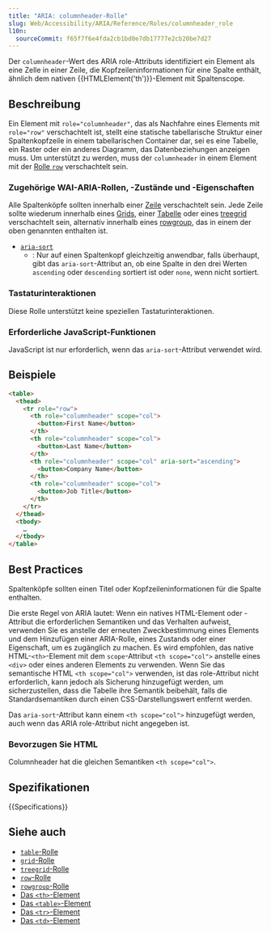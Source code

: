 ```yaml
---
title: "ARIA: columnheader-Rolle"
slug: Web/Accessibility/ARIA/Reference/Roles/columnheader_role
l10n:
  sourceCommit: f65f7f6e4fda2cb1bd0e7db17777e2cb20be7d27
---
```


Der `columnheader`-Wert des ARIA role-Attributs identifiziert ein Element als eine Zelle in einer Zeile, die Kopfzeileninformationen für eine Spalte enthält, ähnlich dem nativen {{HTMLElement('th')}}-Element mit Spaltenscope.

## Beschreibung

Ein Element mit `role="columnheader"`, das als Nachfahre eines Elements mit `role="row"` verschachtelt ist, stellt eine statische tabellarische Struktur einer Spaltenkopfzeile in einem tabellarischen Container dar, sei es eine Tabelle, ein Raster oder ein anderes Diagramm, das Datenbeziehungen anzeigen muss. Um unterstützt zu werden, muss der `columnheader` in einem Element mit der [Rolle `row`](/de/docs/Web/Accessibility/ARIA/Reference/Roles/row_role) verschachtelt sein.

### Zugehörige WAI-ARIA-Rollen, -Zustände und -Eigenschaften

Alle Spaltenköpfe sollten innerhalb einer [Zeile](/de/docs/Web/Accessibility/ARIA/Reference/Roles/row_role) verschachtelt sein. Jede Zeile sollte wiederum innerhalb eines [Grids](/de/docs/Web/Accessibility/ARIA/Reference/Roles/grid_role), einer [Tabelle](/de/docs/Web/Accessibility/ARIA/Reference/Roles/table_role) oder eines [treegrid](/de/docs/Web/Accessibility/ARIA/Reference/Roles/row_role) verschachtelt sein, alternativ innerhalb eines [rowgroup](/de/docs/Web/Accessibility/ARIA/Reference/Roles/rowgroup_role), das in einem der oben genannten enthalten ist.

- [`aria-sort`](/de/docs/Web/Accessibility/ARIA/Reference/Attributes/aria-sort)
  - : Nur auf einen Spaltenkopf gleichzeitig anwendbar, falls überhaupt, gibt das `aria-sort`-Attribut an, ob eine Spalte in den drei Werten `ascending` oder `descending` sortiert ist oder `none`, wenn nicht sortiert.

### Tastaturinteraktionen

Diese Rolle unterstützt keine speziellen Tastaturinteraktionen.

### Erforderliche JavaScript-Funktionen

JavaScript ist nur erforderlich, wenn das `aria-sort`-Attribut verwendet wird.

## Beispiele

```html
<table>
  <thead>
    <tr role="row">
      <th role="columnheader" scope="col">
        <button>First Name</button>
      </th>
      <th role="columnheader" scope="col">
        <button>Last Name</button>
      </th>
      <th role="columnheader" scope="col" aria-sort="ascending">
        <button>Company Name</button>
      </th>
      <th role="columnheader" scope="col">
        <button>Job Title</button>
      </th>
    </tr>
  </thead>
  <tbody>
    …
  </tbody>
</table>
```

## Best Practices

Spaltenköpfe sollten einen Titel oder Kopfzeileninformationen für die Spalte enthalten.

Die erste Regel von ARIA lautet: Wenn ein natives HTML-Element oder -Attribut die erforderlichen Semantiken und das Verhalten aufweist, verwenden Sie es anstelle der erneuten Zweckbestimmung eines Elements und dem Hinzufügen einer ARIA-Rolle, eines Zustands oder einer Eigenschaft, um es zugänglich zu machen. Es wird empfohlen, das native HTML-`<th>`-Element mit dem `scope`-Attribut `<th scope="col">` anstelle eines `<div>` oder eines anderen Elements zu verwenden. Wenn Sie das semantische HTML `<th scope="col">` verwenden, ist das role-Attribut nicht erforderlich, kann jedoch als Sicherung hinzugefügt werden, um sicherzustellen, dass die Tabelle ihre Semantik beibehält, falls die Standardsemantiken durch einen CSS-Darstellungswert entfernt werden.

Das `aria-sort`-Attribut kann einem `<th scope="col">` hinzugefügt werden, auch wenn das ARIA role-Attribut nicht angegeben ist.

### Bevorzugen Sie HTML

Columnheader hat die gleichen Semantiken `<th scope="col">`.

## Spezifikationen

{{Specifications}}

## Siehe auch

- [`table`-Rolle](/de/docs/Web/Accessibility/ARIA/Reference/Roles/table_role)
- [`grid`-Rolle](/de/docs/Web/Accessibility/ARIA/Reference/Roles/grid_role)
- [`treegrid`-Rolle](/de/docs/Web/Accessibility/ARIA/Reference/Roles/row_role)
- [`row`-Rolle](/de/docs/Web/Accessibility/ARIA/Reference/Roles/row_role)
- [`rowgroup`-Rolle](/de/docs/Web/Accessibility/ARIA/Reference/Roles/rowgroup_role)
- [Das `<th>`-Element](/de/docs/Web/HTML/Element/th)
- [Das `<table>`-Element](/de/docs/Web/HTML/Element/table)
- [Das `<tr>`-Element](/de/docs/Web/HTML/Element/tr)
- [Das `<td>`-Element](/de/docs/Web/HTML/Element/td)
